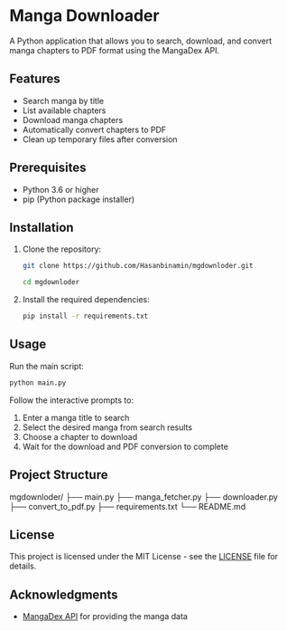 # Manga Downloader

A Python application that allows you to search, download, and convert manga chapters to PDF format using the MangaDex API.

## Features

- Search manga by title
- List available chapters
- Download manga chapters
- Automatically convert chapters to PDF
- Clean up temporary files after conversion

## Prerequisites

- Python 3.6 or higher
- pip (Python package installer)

## Installation

1. Clone the repository:
   ```bash
   git clone https://github.com/Hasanbinamin/mgdownloder.git

   cd mgdownloder
   ```

2. Install the required dependencies:
   ```bash
   pip install -r requirements.txt
   ```

## Usage

Run the main script:
```bash
python main.py
```

Follow the interactive prompts to:
1. Enter a manga title to search
2. Select the desired manga from search results
3. Choose a chapter to download
4. Wait for the download and PDF conversion to complete

## Project Structure
mgdownloder/
├── main.py
├── manga_fetcher.py
├── downloader.py
├── convert_to_pdf.py
├── requirements.txt
└── README.md

## License

This project is licensed under the MIT License - see the [LICENSE](LICENSE) file for details.

## Acknowledgments

- [MangaDex API](https://api.mangadex.org/) for providing the manga data
